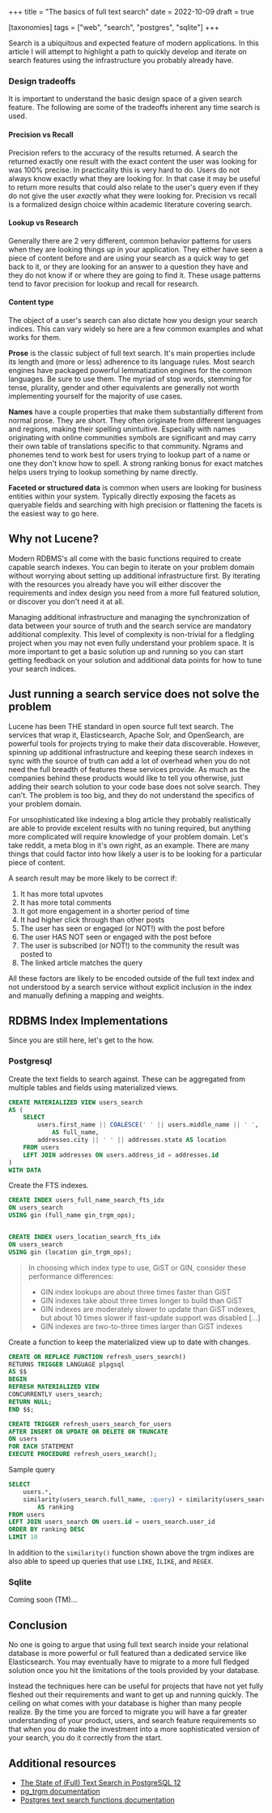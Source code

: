 +++
title = "The basics of full text search"
date = 2022-10-09
draft = true

[taxonomies]
tags = ["web", "search", "postgres", "sqlite"]
+++

Search is a ubiquitous and expected feature of modern applications. In this
article I will attempt to highlight a path to quickly develop and iterate on
search features using the infrastructure you probably already have.

<!-- more -->

### Design tradeoffs

It is important to understand the basic design space of a given search feature.
The following are some of the tradeoffs inherent any time search is used.

#### Precision vs Recall

Precision refers to the accuracy of the results returned. A search the returned
exactly one result with the exact content the user was looking for was 100%
precise. In practicality this is very hard to do. Users do not always know
exactly what they are looking for. In that case it may be useful to return
more results that could also relate to the user's query even if they do not give
the user *exactly* what they were looking for. Precision vs recall is a
formalized design choice within academic literature covering search.

#### Lookup vs Research

Generally there are 2 very different, common behavior patterns for users when
they are looking things up in your application. They either have seen a piece of
content before and are using your search as a quick way to get back to it, or
they are looking for an answer to a question they have and they do not know if
or where they are going to find it. These usage patterns tend to favor precision
for lookup and recall for research.

#### Content type

The object of a user's search can also dictate how you design your search
indices. This can vary widely so here are a few common examples and what works
for them.

**Prose** is the classic subject of full text search. It's main properties
include its length and (more or less) adherence to its language rules. Most
search engines have packaged powerful lemmatization engines for the common
languages. Be sure to use them. The myriad of stop words, stemming for tense,
plurality, gender and other equivalents are generally not worth implementing
yourself for the majority of use cases.

**Names** have a couple properties that make them substantially different from
normal prose. They are short. They often originate from different languages and
regions, making their spelling unintuitive. Especially with names originating
with online communities symbols are significant and may carry their own table of
translations specific to that community. Ngrams and phonemes tend to work best
for users trying to lookup part of a name or one they don't know how to spell. A
strong ranking bonus for exact matches helps users trying to lookup something by
name directly.

**Faceted or structured data** is common when users are looking for business
entities within your system. Typically directly exposing the facets as queryable
fields and searching with high precision or flattening the facets is the easiest
way to go here.

## Why not Lucene?

Modern RDBMS's all come with the basic functions required to create capable
search indexes. You can begin to iterate on your problem domain without worrying
about setting up additional infrastructure first. By iterating with the
resources you already have you will either discover the requirements and index
design you need from a more full featured solution, or discover you don't need
it at all.

Managing additional infrastructure and managing the synchronization of data
between your source of truth and the search service are mandatory additional
complexity. This level of complexity is non-trivial for a fledgling project when
you may not even fully understand your problem space. It is more important to
get a basic solution up and running so you can start getting feedback on your
solution and additional data points for how to tune your search indices.

## Just running a search service does not solve the problem

Lucene has been THE standard in open source full text search. The services that
wrap it, Elasticsearch, Apache Solr, and OpenSearch, are powerful tools for
projects trying to make their data discoverable. However, spinning up additional
infrastructure and keeping these search indexes in sync with the source of truth
can add a lot of overhead when you do not need the full breadth of features
these services provide. As much as the companies behind these products would
like to tell you otherwise, just adding their search solution to your code base
does not solve search. They can't. The problem is too big, and they do not
understand the specifics of your problem domain.

For unsophisticated like indexing a blog article they probably realistically are
able to provide excelent results with no tuning required, but anything more
complicated will require knowledge of your problem domain. Let's take reddit, a
meta blog in it's own right, as an example. There are many things that could
factor into how likely a user is to be looking for a particular piece of
content.

A search result may be more likely to be correct if:
1. It has more total upvotes
1. It has more total comments
1. It got more engagement in a shorter period of time
1. It had higher click through than other posts
1. The user has seen or engaged (or NOT!) with the post before
1. The user HAS NOT seen or engaged with the post before
1. The user is subscribed (or NOT!) to the community the result was posted to
1. The linked article matches the query

All these factors are likely to be encoded outside of the full text index and
not understood by a search service without explicit inclusion in the index and
manually defining a mapping and weights.

## RDBMS Index Implementations

Since you are still here, let's get to the how.

### Postgresql

Create the text fields to search against. These can be aggregated from multiple
tables and fields using materialized views.
```sql
CREATE MATERIALIZED VIEW users_search
AS (
	SELECT
		users.first_name || COALESCE(' ' || users.middle_name || ' ', ' ') || users.last_name
			AS full_name,
		addresses.city || ' ' || addresses.state AS location
	FROM users
	LEFT JOIN addresses ON users.address_id = addresses.id
)
WITH DATA
```

Create the FTS indexes.
```sql
CREATE INDEX users_full_name_search_fts_idx
ON users_search
USING gin (full_name gin_trgm_ops);


CREATE INDEX users_location_search_fts_idx
ON users_search
USING gin (location gin_trgm_ops);
```

> In choosing which index type to use, GiST or GIN, consider these performance differences:
>   * GIN index lookups are about three times faster than GiST
>   * GIN indexes take about three times longer to build than GiST
>   * GIN indexes are moderately slower to update than GiST indexes, but about 10 times slower if fast-update support was disabled [...]
>   * GIN indexes are two-to-three times larger than GiST indexes


Create a function to keep the materialized view up to date with changes.
```sql
CREATE OR REPLACE FUNCTION refresh_users_search()
RETURNS TRIGGER LANGUAGE plpgsql
AS $$
BEGIN
REFRESH MATERIALIZED VIEW
CONCURRENTLY users_search;
RETURN NULL;
END $$;

CREATE TRIGGER refresh_users_search_for_users
AFTER INSERT OR UPDATE OR DELETE OR TRUNCATE
ON users
FOR EACH STATEMENT
EXECUTE PROCEDURE refresh_users_search();
```

Sample query
```sql
SELECT
	users.*,
	similarity(users_search.full_name, :query) + similarity(users_search.location, :query)
		AS ranking
FROM users
LEFT JOIN users_search ON users.id = users_search.user_id
ORDER BY ranking DESC
LIMIT 10
```

In addition to the `similarity()` function shown above the trgm indixes are also
able to speed up queries that use `LIKE`, `ILIKE`, and `REGEX`.

### Sqlite
Coming soon (TM)...

## Conclusion
No one is going to argue that using full text search inside your relational
database is more powerful or full featured than a dedicated service like
Elasticsearch. You may eventually have to migrate to a more full fledged
solution once you hit the limitations of the tools provided by your database.

Instead the techniques here can be useful for projects that have not yet fully
fleshed out their requirements and want to get up and running quickly. The
ceiling on what comes with your database is higher than many people realize. By
the time you are forced to migrate you will have a far greater understanding of
your product, users, and search feature requirements so that when you do make
the investment into a more sophisticated version of your search, you do it
correctly from the start.

## Additional resources
* [The State of (Full) Text Search in PostgreSQL 12](https://archive.fosdem.org/2020/schedule/event/postgresql_the_state_of_full_text_search_in_postgresql_12/)
* [pg_trgm documentation](https://www.postgresql.org/docs/current/pgtrgm.html)
* [Postgres text search functions documentation](https://www.postgresql.org/docs/15/functions-textsearch.html)

